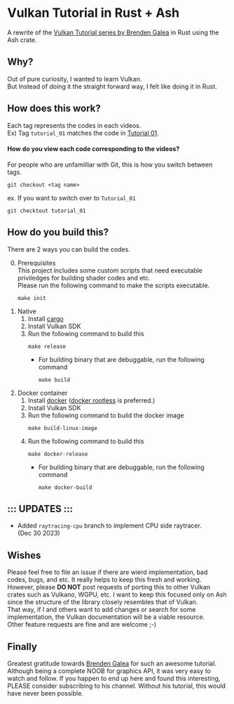 # Vulkan Tutorial in Rust + Ash

A rewrite of the [Vulkan Tutorial series by Brenden Galea](https://www.youtube.com/playlist?list=PL8327DO66nu9qYVKLDmdLW_84-yE4auCR) in Rust using the Ash crate.

## Why?
Out of pure curiosity, I wanted to learn Vulkan. \
But Instead of doing it the straight forward way, I felt like doing it in Rust.

## How does this work?
Each tag represents the codes in each videos. \
Ex) Tag `tutorial_01` matches the code in [Tutorial 01](https://www.youtube.com/watch?v=lr93-_cC8v4&list=PL8327DO66nu9qYVKLDmdLW_84-yE4auCR&index=2&t=10s&pp=iAQB).
#### How do you view each code corresponding to the videos?
For people who are unfamilliar with Git, this is how you switch between tags.
```
git checkout <tag name>
```
ex. If you want to switch over to `Tutorial_01`
```
git checktout tutorial_01
```

## How do you build this?
There are 2 ways you can build the codes.

0. Prerequisites \
    This project includes some custom scripts that need executable priviledges
    for building shader codes and etc. \
    Please run the following command to make the scripts executable.
    ```
    make init
    ```
1. Native
    1. Install [cargo](https://doc.rust-lang.org/cargo/getting-started/installation.html)
    2. Install Vulkan SDK
    3. Run the following command to build this
        ```
        make release
        ```
        - For building binary that are debuggable, run the following command
            ```
            make build
            ```
2. Docker container
    1. Install [docker](https://docs.docker.com/engine/install/) ([docker rootless](https://docs.docker.com/engine/security/rootless/) is preferred.)
    2. Install Vulkan SDK
    3. Run the following command to build the docker image
        ```
        make build-linux-image
        ```
    4. Run the following command to build this
        ```
        make docker-release
        ```
        - For building binary that are debuggable, run the following command
            ```
            make docker-build
            ```

## ::: UPDATES :::
- Added `raytracing-cpu` branch to implement CPU side raytracer. \
(Dec 30 2023)

## Wishes
Please feel free to file an issue if there are wierd implementation, bad codes, bugs, and etc. 
It really helps to keep this fresh and working. \
However, please **DO NOT** post requests of porting this to other Vulkan crates such as Vulkano, WGPU, etc. 
I want to keep this focused only on Ash since the structure of the library closely resembles that of Vulkan. \
That way, if I and others want to add changes or search for some implementation, the Vulkan documentation 
will be a viable resource. \
Other feature requests are fine and are welcome ;-)

## Finally
Greatest gratitude towards [Brenden Galea](https://www.youtube.com/@BrendanGalea) for such an awesome tutorial. \
Although being a complete NOOB for graphics API, it was very easy to watch and follow. 
If you happen to end up here and found this interesting, PLEASE consider subscribing to his channel. 
Without his tutorial, this would have never been possible.
